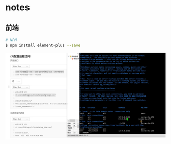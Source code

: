 # notes

## 前端

```bash
# NPM
$ npm install element-plus --save
```



![image-20230731233843710](https://raw.githubusercontent.com/Pip190/cloudimage/master/img/image-20230731233843710.png)
